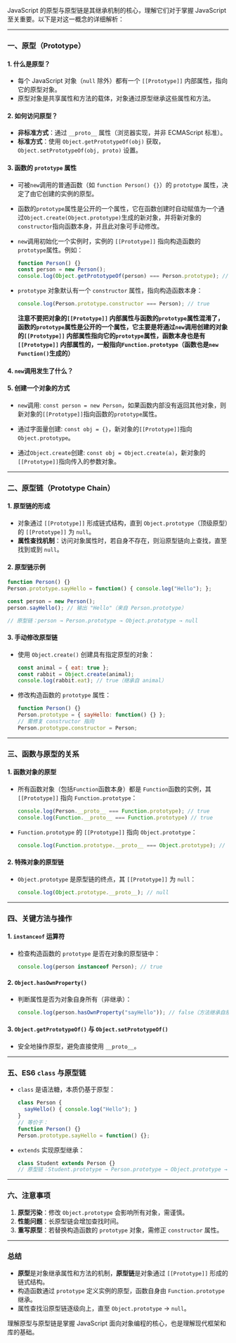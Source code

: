 JavaScript 的原型与原型链是其继承机制的核心，理解它们对于掌握 JavaScript 至关重要。以下是对这一概念的详细解析：

---

### **一、原型（Prototype）**
#### 1. **什么是原型？**
- 每个 JavaScript 对象（`null` 除外）都有一个 `[[Prototype]]` 内部属性，指向它的原型对象。
- 原型对象是共享属性和方法的载体，对象通过原型继承这些属性和方法。

#### 2. **如何访问原型？**
- **非标准方式**：通过 `__proto__` 属性（浏览器实现，并非 ECMAScript 标准）。
- **标准方式**：使用 `Object.getPrototypeOf(obj)` 获取，`Object.setPrototypeOf(obj, proto)` 设置。

#### 3. **函数的 `prototype` 属性**
- 可被`new`调用的普通函数（如 `function Person() {}`）的 `prototype` 属性，决定了由它创建的实例的原型。

- 函数的`prototype`属性是公开的一个属性，它在函数创建时自动赋值为一个通过`Object.create(Object.prototype)`生成的新对象，并将新对象的`constructor`指向函数本身，并且此对象可手动修改。

- `new`调用初始化一个实例时，实例的 `[[Prototype]]` 指向构造函数的 `prototype`属性。例如：

  ```javascript
  function Person() {}
  const person = new Person();
  console.log(Object.getPrototypeOf(person) === Person.prototype); // true
  ```

- `prototype` 对象默认有一个 `constructor` 属性，指向构造函数本身：
  ```javascript
  console.log(Person.prototype.constructor === Person); // true
  ```

  **注意不要把对象的`[[Prototype]]` 内部属性与函数的`prototype`属性混淆了，函数的`prototype`属性是公开的一个属性，它主要是将通过`new`调用创建的对象的`[[Prototype]]` 内部属性指向它的`prototype`属性，函数本身也是有`[[Prototype]]` 内部属性的，一般指向`Function.prototype`（函数也是`new Function()`生成的）**


#### 4. `new`调用发生了什么？

#### 5. 创建一个对象的方式

- `new`调用: `const person = new Person`，如果函数内部没有返回其他对象，则新对象的`[[Prototype]]`指向函数的`prototype`属性。

- 通过字面量创建: `const obj = {}`，新对象的`[[Prototype]]`指向`Object.prototype`。

- 通过`Object.create`创建: `const obj = Object.create(a)`，新对象的`[[Prototype]]`指向传入的参数对象。

---

### **二、原型链（Prototype Chain）**
#### 1. **原型链的形成**
- 对象通过 `[[Prototype]]` 形成链式结构，直到 `Object.prototype`（顶级原型）的 `[[Prototype]]` 为 `null`。
- **属性查找机制**：访问对象属性时，若自身不存在，则沿原型链向上查找，直至找到或到 `null`。

#### 2. **原型链示例**
```javascript
function Person() {}
Person.prototype.sayHello = function() { console.log("Hello"); };

const person = new Person();
person.sayHello(); // 输出 "Hello"（来自 Person.prototype）

// 原型链：person → Person.prototype → Object.prototype → null
```

#### 3. **手动修改原型链**

- 使用 `Object.create()` 创建具有指定原型的对象：

  ```javascript
  const animal = { eat: true };
  const rabbit = Object.create(animal);
  console.log(rabbit.eat); // true（继承自 animal）
  ```
- 修改构造函数的 `prototype` 属性：

  ```javascript
  function Person() {}
  Person.prototype = { sayHello: function() {} };
  // 需修复 constructor 指向
  Person.prototype.constructor = Person;
  ```

---

### **三、函数与原型的关系**
#### 1. **函数对象的原型**
- 所有函数对象（包括`Function`函数本身）都是 `Function`函数的实例，其 `[[Prototype]]` 指向 `Function.prototype`：

  ```javascript
  console.log(Person.__proto__ === Function.prototype); // true
  console.log(Function.__proto__ === Function.prototype) // true
  ```
- `Function.prototype` 的 `[[Prototype]]` 指向 `Object.prototype`：
  ```javascript
  console.log(Function.prototype.__proto__ === Object.prototype); // true
  ```

#### 2. **特殊对象的原型链**
- `Object.prototype` 是原型链的终点，其 `[[Prototype]]` 为 `null`：

  ```javascript
  console.log(Object.prototype.__proto__); // null
  ```

---

### **四、关键方法与操作**

#### 1. **`instanceof` 运算符**
- 检查构造函数的 `prototype` 是否在对象的原型链中：
  ```javascript
  console.log(person instanceof Person); // true
  ```

#### 2. **`Object.hasOwnProperty()`**
- 判断属性是否为对象自身所有（非继承）：
  ```javascript
  console.log(person.hasOwnProperty("sayHello")); // false（方法继承自原型）
  ```

#### 3. **`Object.getPrototypeOf()` 与 `Object.setPrototypeOf()`**
- 安全地操作原型，避免直接使用 `__proto__`。

---

### **五、ES6 `class` 与原型链**
- `class` 是语法糖，本质仍基于原型：
  ```javascript
  class Person {
    sayHello() { console.log("Hello"); }
  }
  // 等价于：
  function Person() {}
  Person.prototype.sayHello = function() {};
  ```
- `extends` 实现原型继承：
  ```javascript
  class Student extends Person {}
  // 原型链：Student.prototype → Person.prototype → Object.prototype → null
  ```

---

### **六、注意事项**
1. **原型污染**：修改 `Object.prototype` 会影响所有对象，需谨慎。
2. **性能问题**：长原型链会增加查找时间。
3. **重写原型**：若替换构造函数的 `prototype` 对象，需修正 `constructor` 属性。

---

### **总结**
- **原型**是对象继承属性和方法的机制，**原型链**是对象通过 `[[Prototype]]` 形成的链式结构。
- 构造函数通过 `prototype` 定义实例的原型，函数自身由 `Function.prototype` 继承。
- 属性查找沿原型链逐级向上，直至 `Object.prototype` → `null`。

理解原型与原型链是掌握 JavaScript 面向对象编程的核心，也是理解现代框架和库的基础。
